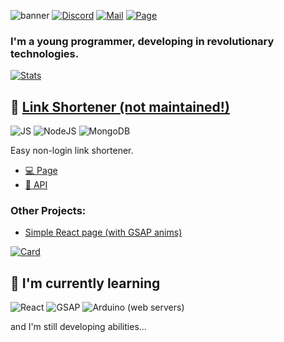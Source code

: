 ![banner](https://user-images.githubusercontent.com/80514290/163722724-02b0f4c0-a24b-4f68-8ba7-71ceeaed4fcb.png)
<a href="https://discord.com/users/469481610526457856">![Discord](https://img.shields.io/badge/Discord-%235865F2.svg?style=for-the-badge&logo=discord&logoColor=white)</a>
<a href="mailto:kontakt@mopsior.pl">![Mail](https://img.shields.io/badge/kontakt@mopsior.pl-%23EA4335.svg?style=for-the-badge&logo=gmail&logoColor=white)</a>
<a href="https://mopsior.pl">![Page](https://img.shields.io/badge/mopsior.pl-%234285F4.svg?style=for-the-badge&logo=google-chrome&logoColor=white)</a>
<br />
### I'm a young programmer, developing in revolutionary technologies.

[![Stats](https://github-readme-stats.vercel.app/api?username=mopsior&hide=issues&show_icons=true&bg_color=151515&text_color=9f9f9f)](https://github.com/Mopsior)

## 🔗 [Link Shortener (not maintained!)](https://s.mopsior.pl)
![JS](https://img.shields.io/badge/javascript-%23323330.svg?style=for-the-badge&logo=javascript&logoColor=%23F7DF1E)
![NodeJS](https://img.shields.io/badge/NodeJS-%23323330.svg?style=for-the-badge&logo=node.js&logoColor=%23339933)
![MongoDB](https://img.shields.io/badge/MongoDB-%23323330.svg?style=for-the-badge&logo=mongodb&logoColor=%2347A248)

Easy non-login link shortener.

- [💻 Page](https://s.mopsior.pl)
- [📄 API](https://api.mopsior.pl)

### Other Projects:
- [Simple React page (with GSAP anims)](https://github.com/Mopsior/simple-react-page)

[![Card](https://github-readme-stats.vercel.app/api/pin?username=mopsior&repo=simple-react-page&title_color=fff&icon_color=f9f9f9&text_color=9f9f9f&bg_color=151515)](https://github.com/Mopsior/simple-react-page)

## 📖 I'm currently learning
![React](https://img.shields.io/badge/React-%23323330.svg?style=for-the-badge&logo=react&logoColor=%2361DAFB)
![GSAP](https://img.shields.io/badge/GSAP-%23323330.svg?style=for-the-badge&logo=greensock&logoColor=%2388CE02)
![Arduino (web servers)](https://img.shields.io/badge/Arduino%20(web%20servers/IoT)-%23323330.svg?style=for-the-badge&logo=arduino&logoColor=%#00979D)

and I'm still developing abilities...
